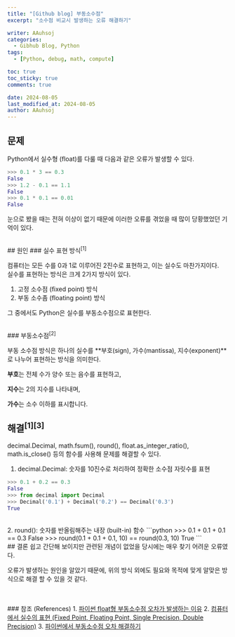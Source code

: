 ```yaml
---
title: "[Github blog] 부동소수점"
excerpt: "소수점 비교시 발생하는 오류 해결하기"

writer: AAuhsoj
categories:
  - Gibhub Blog, Python
tags:
  - [Python, debug, math, compute]

toc: true
toc_sticky: true
comments: true

date: 2024-08-05
last_modified_at: 2024-08-05
author: AAuhsoj
---
```


## 문제
Python에서 실수형 (float)를 다룰 때
다음과 같은 오류가 발생할 수 있다.

```python
>>> 0.1 * 3 == 0.3
False
>>> 1.2 - 0.1 == 1.1
False
>>> 0.1 * 0.1 == 0.01
False
```

눈으로 봤을 때는 전혀 이상이 없기 때문에
이러한 오류를 겪었을 때 많이 당황했었던 기억이 있다.

<br>
## 원인
### 실수 표현 방식<sup>[1]</sup>  

컴퓨터는 모든 수를 0과 1로 이루어진 2진수로 표현하고, 이는 실수도 마찬가지이다.  
실수를 표현하는 방식은 크게 2가지 방식이 있다.

1. 고정 소수점 (fixed point) 방식
2. 부동 소수좀 (floating point) 방식

그 중에서도 Python은 실수를 부동소수점으로 표현한다.

<br>
### 부동소수점<sup>[2]</sup>  

부동 소수점 방식은 하나의 실수를
**부호(sign), 가수(mantissa), 지수(exponent)**로 나누어 표현하는 방식을 의미한다.


**부호**는 전체 수가 양수 또는 음수를 표현하고,

**지수**는 2의 지수를 나타내며,

**가수**는 소수 이하를 표시합니다.


## 해결<sup>[1]</sup><sup>[3]</sup>

decimal.Decimal, math.fsum(), round(), float.as_integer_ratio(), math.is_close() 등의 함수를 사용해 문제를 해결할 수 있다.

1. decimal.Decimal: 숫자를 10진수로 처리하여 정확한 소수점 자릿수를 표현
```python
>>> 0.1 + 0.2 == 0.3
False
>>> from decimal import Decimal
>>> Decimal('0.1') + Decimal('0.2') == Decimal('0.3')
True
```
<br>
2. round(): 숫자를 반올림해주는 내장 (built-in) 함수
```python
>>> 0.1 + 0.1 + 0.1 == 0.3
False
>>> round(0.1 + 0.1 + 0.1, 10) == round(0.3, 10)
True
```
<br>
## 결론
쉽고 간단해 보이지만
관련된 개념이 없었을 당시에는 매우 찾기 어려운 오류였다.  

오류가 발생하는 원인을 알았기 때문에,
위의 방식 외에도 필요와 목적에 맞게 알맞은 방식으로 해결 할 수 있을 것 같다.

<br>
<br>
### 참조 (References)
1. <a href="https://velog.io/@hyunji015/%ED%8C%8C%EC%9D%B4%EC%8D%AC-float%ED%98%95-%EB%B6%80%EB%8F%99%EC%86%8C%EC%88%98%EC%A0%90-%EC%98%A4%EC%B0%A8%EA%B0%80-%EB%B0%9C%EC%83%9D%ED%95%98%EB%8A%94-%EC%9D%B4%EC%9C%A0" target="_blank">파이썬 float형 부동소수점 오차가 발생하는 이유</a>  
2. <a href="https://ahnjg.tistory.com/16" target="_blank">컴퓨터에서 실수의 표현 (Fixed Point, Floating Point, Single Precision, Double Precision)</a>  
3. <a href="https://www.winterjung.dev/floating-point-in-python/" target="_blank">파이썬에서 부동소수점 오차 해결하기</a>  


